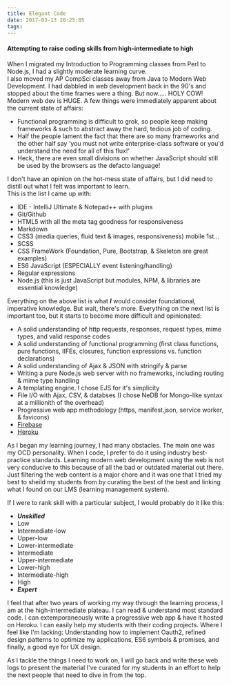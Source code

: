 ```yaml
---
title: Elegant Code
date: 2017-03-13 20:25:05
tags:
---
```


#### Attempting to raise coding skills from high-intermediate to high

When I migrated my Introduction to Programming classes from Perl to Node.js, I had a slightly moderate learning curve.  
I also moved my AP CompSci classes away from Java to Modern Web Development. I had dabbled in web development back in the 90's and stopped about the time frames were a thing. But now..... HOLY COW! Modern web dev is HUGE. A few things were immediately apparent about the current state of affairs:  
* Functional programming is difficult to grok, so people keep making frameworks & such to abstract away the hard, tedious job of coding.
* Half the people lament the fact that there are so many frameworks and the other half say 'you must not write enterprise-class software
or you'd understand the need for all of this flux!'
* Heck, there are even small divisions on whether JavaScript should still be used by the browsers as the defacto language!  
  
I don't have an opinion on the hot-mess state of affairs, but I did need to distill out what I felt was important to learn.  
This is the list I came up with:  

* IDE - IntelliJ Ultimate & Notepad++ with plugins
* Git/Github
* HTML5 with all the meta tag goodness for responsiveness
* Markdown
* CSS3 (media queries, fluid text & images, responsiveness) mobile 1st...
* SCSS
* CSS FrameWork (Foundation, Pure, Bootstrap, & Skeleton are great examples)
* ES6 JavaScript (ESPECIALLY event listening/handling)
* Regular expressions
* Node.js (this is just JavaScript but modules, NPM, & libraries are essential knowledge)  

Everything on the above list is what **_I_** would consider foundational, imperative knowledge. But wait, there's more. Everything on the next list is important too, but it starts to become more difficult and opinionated:  
* A solid understanding of http requests, responses, request types, mime types, and valid response codes
* A solid understanding of functional programming (first class functions, pure functions, IIFEs, closures, function expressions vs. function declarations)
* A solid understanding of Ajax & JSON with stringify & parse
* Writing a pure Node.js web server with no frameworks, including routing & mime type handling
* A templating engine. I chose EJS for it's simplicity
* File I/O with Ajax, CSV, & databses (I chose NeDB for Mongo-like syntax at a millionith of the overhead)
* Progressive web app methodology (https, manifest.json, service worker, & favicons)
* [Firebase](http://firebase.google.com)
* [Heroku](http://www.heroku.com)

As I began my learning journey, I had many obstacles. The main one was my OCD personality. When I code, I prefer to do it using industry best-practice standards. Learning modern web development using the web is not very conducive to this because of all the bad or outdated material out there. Just filtering the web content is a major chore and it was one that I tried my best to sheild my students from by curating the best of the best and linking what I found on our LMS (learning management system).

If I were to rank skill with a particular subject, I would probably do it like this:  

* **_Unskilled_**
* Low
* Intermediate-low
* Upper-low
* Lower-intermediate
* Intermediate
* Upper-intermediate
* Lower-high
* Intermediate-high
* High
* **_Expert_**

I feel that after two years of working my way through the learning process, I am at the high-intermediate plateau. I can read & understand most standard code. I can extemporaneously write a progressive web app & have it hosted on Heroku. I can easily help my students with their coding projects. Where I feel like I'm lacking: Understanding how to implement Oauth2, refined design patterns to optimize my applications, ES6 symbols & promises, and finally, a good eye for UX design.  

As I tackle the things I need to work on, I will go back and write these web logs to present the material I've curated for my students in an effort to help the next people that need to dive in from the top.
